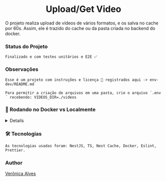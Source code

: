 <main>
  <h1 align="center">Upload/Get Video</h1>

  <p>
    O projeto realiza upload de vídeos de vários formatos, e os salva no cache por 60s. Assim, ele é trazido do cache ou da pasta criada no backend do docker. 
  </p>

  <h3>Status do Projeto</h3>
  
    Finalizado e com testes unitários e E2E ✅

  <h3>Observações</h3>
  
    Esse é um projeto com instruções e licença 📜 registrados aqui -> env-dev/README.md

    Para permitir a criação de arquivos em uma pasta, crie o arquivo ´.env´ recebendo: VIDEOS_DIR=./videos

<summary><h3>🐋 Rodando no Docker vs Localmente</h3></summary>

  <details>
  
## 👉 Com Docker

    ⚠ Antes de começar, seu docker-compose precisa estar na versão 2.29 e o docker na versão 27.2 de preferência.

    ⚠ Suba o projeto completo usando o comando `docker-compose up --build` na raiz do projeto.
    ⚠ Para teste de desenvolvimento suba o docker com o comando `docker-compose -f env-dev/docker-compose.dev.yml up --build`.

    - Esses serviços inicializarão o contêiner chamado app_backend_prod ou app_backend (teste).

    - A partir daqui, você pode executar o contêiner via CLI ou abri-los no VS Code.

    ℹ️ As dependências são instaladas por meio do Dockerfile que é lido pelo Docker.

    ✨ Dica: A extensão Remote - Containers é recomendada para que você possa desenvolver sua aplicação no container Docker diretamente no VS Code, assim como você faz com seus arquivos locais.

<br />

## 👉 Sem Docker

    > :information_source: Instale as dependências com `npm install` no diretório raiz.

    ⚠ Não execute o comando npm audit fix! Ele atualiza várias dependências do projeto que podem causar conflitos.

    - ✨ Dica: Para executar o projeto dessa forma, você deve ter o node instalado no seu computador.

    ⚠ Espera-se que a versão do node usada esteja entre as mais recentes (v20+).

    - Para executar a aplicação use o comando `npm start` em seu diretório.

  <br/>

  </details>

  <h3>🛠 Tecnologias</h3>

    As tecnologias usadas foram: NestJS, TS, Nest Cache, Docker, Eslint, Prettier.

  <h3>Author</h3>

  <a href='https://github.com/Veronica-Alfr'>Verônica Alves</a>

</main>

